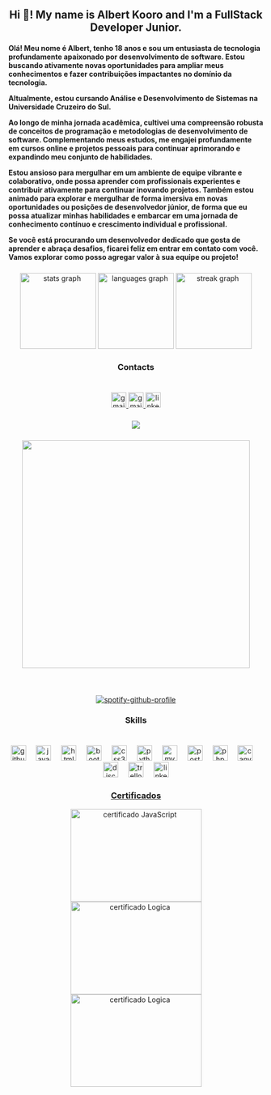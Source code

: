 <h2 align="center">Hi 👋! My name is Albert Kooro and I'm a FullStack Developer Junior.</h2>

<h4>Olá! Meu nome é Albert, tenho 18 anos e sou um entusiasta de tecnologia profundamente apaixonado por desenvolvimento de software. Estou buscando ativamente novas oportunidades para ampliar meus conhecimentos e fazer contribuições impactantes no domínio da tecnologia.

 
Altualmente, estou cursando Análise e Desenvolvimento de Sistemas na Universidade Cruzeiro do Sul.

Ao longo de minha jornada acadêmica, cultivei uma compreensão robusta de conceitos de programação e metodologias de desenvolvimento de software. Complementando meus estudos, me engajei profundamente em cursos online e projetos pessoais para continuar aprimorando e expandindo meu conjunto de habilidades.

Estou ansioso para mergulhar em um ambiente de equipe vibrante e colaborativo, onde possa aprender com profissionais experientes e contribuir ativamente para continuar inovando projetos. Também estou animado para explorar e mergulhar de forma imersiva em novas oportunidades ou posições de desenvolvedor júnior, de forma que eu possa atualizar minhas habilidades e embarcar em uma jornada de conhecimento contínuo e crescimento individual e profissional.

Se você está procurando um desenvolvedor dedicado que gosta de aprender e abraça desafios, ficarei feliz em entrar em contato com você. Vamos explorar como posso agregar valor à sua equipe ou projeto!</h4>

###

<div align="center">
  <img src="https://github-readme-stats.vercel.app/api?username=AlbertKoor&hide_title=true&hide_rank=false&show_icons=true&include_all_commits=true&count_private=true&disable_animations=false&theme=merko&locale=en&hide_border=true" height="150" alt="stats graph"  />
  <img src="https://github-readme-stats.vercel.app/api/top-langs?username=AlbertKoor&locale=en&hide_title=true&layout=compact&card_width=320&langs_count=5&theme=merko&hide_border=true" height="150" alt="languages graph"  />
  <img src="https://streak-stats.demolab.com?user=AlbertKoor&locale=en&mode=weekly&theme=merko&hide_border=true&border_radius=5" height="150" alt="streak graph"  />
</div>

###

<h3 align="center">Contacts</h3>

###

<br clear="both">



<div align="center">
  <a href="mailto:albertkoori12@gmail.com"> <img src="https://img.shields.io/static/v1?message=Gmail&logo=gmail&label=&color=D14836&logoColor=white&labelColor=&style=for-the-badge" height="30" alt="gmail logo"/> </a>
 <a href="mailto:albertkooro@outlook.com"> <img src="https://img.shields.io/static/v1?message=Gmail&logo=gmail&label=&color=D14836&logoColor=white&labelColor=&style=for-the-badge" height="30" alt="gmail logo"/> </a>
  <a href="https://www.linkedin.com/in/albert-kooro/"> <img src="https://img.shields.io/static/v1?message=LinkedIn&logo=linkedin&label=&color=0077B5&logoColor=white&labelColor=&style=for-the-badge" height="30" alt="linkedin logo"/> </a>
</div>

###
###

<div align="center">
  <img src="https://profile-counter.glitch.me/AlbertKoor/count.svg?"  />
</div>



###

<div align="center">
  <img height="450" src="https://media.giphy.com/media/Dg4TxjYikCpiGd7tYs/giphy.gif?cid=82a1493bnf1ggg54re3z6wdll4a76kdbnyatd1l3q1n6g22y&ep=v1_gifs_trending&rid=giphy.gif&ct=g"  />
</div>

###

<br clear="both">

<div align="center">
  
  [![spotify-github-profile](https://spotify-github-profile.vercel.app/api/view?uid=d7nitcp989sb7g5lrim08bon8&cover_image=true&theme=default&show_offline=false&background_color=000000&interchange=true&bar_color=148f23&bar_color_cover=false)](https://github.com/kittinan/spotify-github-profile)
  
</div>

<h3 align="center">Skills</h3>

###

<br clear="both">

<div align="center">
  <img src="https://img.shields.io/badge/GitHub-181717?logo=github&logoColor=white&style=for-the-badge" height="30" alt="github logo"  />
  <img width="12" />
  <img src="https://skillicons.dev/icons?i=js" height="30" alt="javascript logo"  />
  <img width="12" />
  <img src="https://skillicons.dev/icons?i=html" height="30" alt="html5 logo"  />
  <img width="12" />
  <img src="https://cdn.simpleicons.org/bootstrap/7952B3" height="30" alt="bootstrap logo"  />
  <img width="12" />
  <img src="https://skillicons.dev/icons?i=css" height="30" alt="css3 logo"  />
  <img width="12" />
  <img src="https://cdn.jsdelivr.net/gh/devicons/devicon/icons/python/python-original.svg" height="30" alt="python logo"  />
  <img width="12" />
  <img src="https://skillicons.dev/icons?i=mysql" height="30" alt="mysql logo"  />
  <img width="12" />
  <img src="https://cdn.jsdelivr.net/gh/devicons/devicon/icons/postgresql/postgresql-original.svg" height="30" alt="postgresql logo"  />
  <img width="12" />
  <img src="https://cdn.jsdelivr.net/gh/devicons/devicon/icons/php/php-original.svg" height="30" alt="php logo"  />
  <img width="12" />
  <img src="https://cdn.simpleicons.org/canva/00C4CC" height="30" alt="canva logo"  />
  <img width="12" />
  <img src="https://cdn.simpleicons.org/discord/5865F2" height="30" alt="discord logo"  />
  <img width="12" />
  <img src="https://cdn.simpleicons.org/trello/0052CC" height="30" alt="trello logo"  />
  <img width="12" />
  <a href="https://www.linkedin.com/in/albert-kooro/"><img src="https://cdn.simpleicons.org/linkedin/0A66C2" height="30" alt="linkedin logo"  />
</div>

<h3 align="center"> Certificados </h3>
<div align="center"> <a href="https://media.licdn.com/dms/image/D4D22AQE8J3NRUxDHxw/feedshare-shrink_800/0/1713469692572?e=1716422400&v=beta&t=XlYeYwq5hFmd_JWy3o0wKYHqBwcrQFFhE9_urO7V6h0"> <img alt="certificado JavaScript" src="https://media.licdn.com/dms/image/D4D22AQE8J3NRUxDHxw/feedshare-shrink_800/0/1713469692572?e=1716422400&v=beta&t=XlYeYwq5hFmd_JWy3o0wKYHqBwcrQFFhE9_urO7V6h0" width="259" height="183" /> </a>
 <a href="https://media.licdn.com/dms/image/D4D2DAQFNMV61qTfo1g/profile-treasury-image-shrink_800_800/0/1713550677179?e=1715572800&v=beta&t=AogZiFDRz211ILwG7xmrxVt9n5xmOlapkNnmrVPXwn0" img alt="certificado HTML e CSS" src="https://media.licdn.com/dms/image/D4D2DAQFNMV61qTfo1g/profile-treasury-image-shrink_800_800/0/1713550677179?e=1715572800&v=beta&t=AogZiFDRz211ILwG7xmrxVt9n5xmOlapkNnmrVPXwn0" width="259" height="183" /> </a>
 <a href="https://media.licdn.com/dms/image/D4D22AQHBh1L7Bj7upw/feedshare-shrink_800/0/1716055928698?e=1718841600&v=beta&t=EOMwjlNuz_qp0cn46kQSSVpi7YRaBUk7bg2JvRN24CA" img alt="Dados" src="https://media.licdn.com/dms/image/D4D22AQHBh1L7Bj7upw/feedshare-shrink_800/0/1716055928698?e=1718841600&v=beta&t=EOMwjlNuz_qp0cn46kQSSVpi7YRaBUk7bg2JvRN24CA" width="259" height="183" /> </a>
<a href="https://udemy-certificate.s3.amazonaws.com/image/UC-8412b34a-6a59-4d6b-9377-5780a61f92a4.jpg?v=1713505226000"> <img alt="certificado Logica" src="https://udemy-certificate.s3.amazonaws.com/image/UC-8412b34a-6a59-4d6b-9377-5780a61f92a4.jpg?v=1713505226000" width="259" height="183" /> </a>
<a href="https://media.licdn.com/dms/image/D4D22AQGlw-qoNwDfVA/feedshare-shrink_800/0/1713490724740?e=1716422400&v=beta&t=32V1zTabcbPTMQ-R-pz0O_4pFsdjGqYyRJxIBIzgnEA"> <img alt="certificado Logica" src="https://media.licdn.com/dms/image/D4D22AQGlw-qoNwDfVA/feedshare-shrink_800/0/1713490724740?e=1716422400&v=beta&t=32V1zTabcbPTMQ-R-pz0O_4pFsdjGqYyRJxIBIzgnEA" width="259" height="183" /> </a>

###
